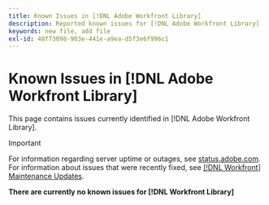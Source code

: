 ```yaml
---
title: Known Issues in [!DNL Adobe Workfront Library]
description: Reported known issues for [!DNL Adobe Workfront Library]
keywords: new file, add file
exl-id: 48f73098-903e-441e-a9ea-d5f3e6f996c1
---
```

# Known Issues in [!DNL Adobe Workfront Library]

This page contains issues currently identified in [!DNL Adobe Workfront Library].

>[!IMPORTANT]
>
>For information regarding server uptime or outages, see [status.adobe.com](https://status.adobe.com). For information about issues that were recently fixed, see [[!DNL Workfront] Maintenance Updates](../maintenance/current-updates.md).

**There are currently no known issues for [!DNL Workfront Library]**

<!--


-->

